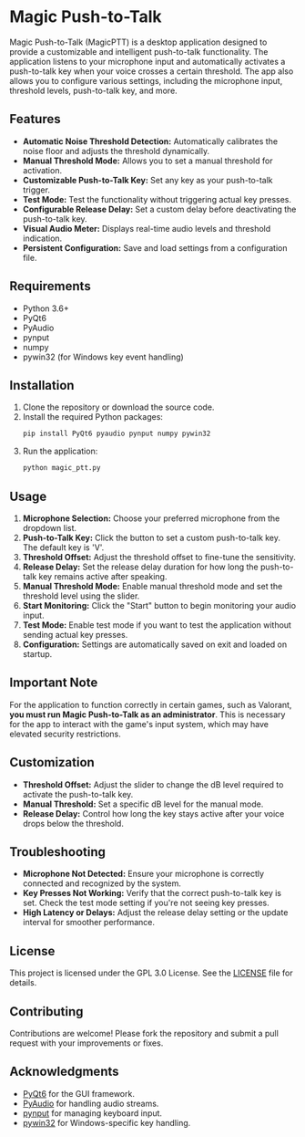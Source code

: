 # Magic Push-to-Talk

Magic Push-to-Talk (MagicPTT) is a desktop application designed to provide a customizable and intelligent push-to-talk functionality. The application listens to your microphone input and automatically activates a push-to-talk key when your voice crosses a certain threshold. The app also allows you to configure various settings, including the microphone input, threshold levels, push-to-talk key, and more.

## Features

- **Automatic Noise Threshold Detection:** Automatically calibrates the noise floor and adjusts the threshold dynamically.
- **Manual Threshold Mode:** Allows you to set a manual threshold for activation.
- **Customizable Push-to-Talk Key:** Set any key as your push-to-talk trigger.
- **Test Mode:** Test the functionality without triggering actual key presses.
- **Configurable Release Delay:** Set a custom delay before deactivating the push-to-talk key.
- **Visual Audio Meter:** Displays real-time audio levels and threshold indication.
- **Persistent Configuration:** Save and load settings from a configuration file.

## Requirements

- Python 3.6+
- PyQt6
- PyAudio
- pynput
- numpy
- pywin32 (for Windows key event handling)

## Installation

1. Clone the repository or download the source code.
2. Install the required Python packages:
    ```sh
    pip install PyQt6 pyaudio pynput numpy pywin32
    ```
3. Run the application:
    ```sh
    python magic_ptt.py
    ```

## Usage

1. **Microphone Selection:** Choose your preferred microphone from the dropdown list.
2. **Push-to-Talk Key:** Click the button to set a custom push-to-talk key. The default key is 'V'.
3. **Threshold Offset:** Adjust the threshold offset to fine-tune the sensitivity.
4. **Release Delay:** Set the release delay duration for how long the push-to-talk key remains active after speaking.
5. **Manual Threshold Mode:** Enable manual threshold mode and set the threshold level using the slider.
6. **Start Monitoring:** Click the "Start" button to begin monitoring your audio input.
7. **Test Mode:** Enable test mode if you want to test the application without sending actual key presses.
8. **Configuration:** Settings are automatically saved on exit and loaded on startup.

## Important Note

For the application to function correctly in certain games, such as Valorant, **you must run Magic Push-to-Talk as an administrator**. This is necessary for the app to interact with the game's input system, which may have elevated security restrictions.

## Customization

- **Threshold Offset:** Adjust the slider to change the dB level required to activate the push-to-talk key.
- **Manual Threshold:** Set a specific dB level for the manual mode.
- **Release Delay:** Control how long the key stays active after your voice drops below the threshold.

## Troubleshooting

- **Microphone Not Detected:** Ensure your microphone is correctly connected and recognized by the system.
- **Key Presses Not Working:** Verify that the correct push-to-talk key is set. Check the test mode setting if you're not seeing key presses.
- **High Latency or Delays:** Adjust the release delay setting or the update interval for smoother performance.

## License

This project is licensed under the GPL 3.0 License. See the [LICENSE](LICENSE) file for details.

## Contributing

Contributions are welcome! Please fork the repository and submit a pull request with your improvements or fixes.

## Acknowledgments

- [PyQt6](https://pypi.org/project/PyQt6/) for the GUI framework.
- [PyAudio](https://pypi.org/project/PyAudio/) for handling audio streams.
- [pynput](https://pypi.org/project/pynput/) for managing keyboard input.
- [pywin32](https://pypi.org/project/pywin32/) for Windows-specific key handling.

